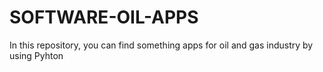 # SOFTWARE-OIL-APPS
In this repository, you can find something apps for oil and gas industry by using Pyhton
